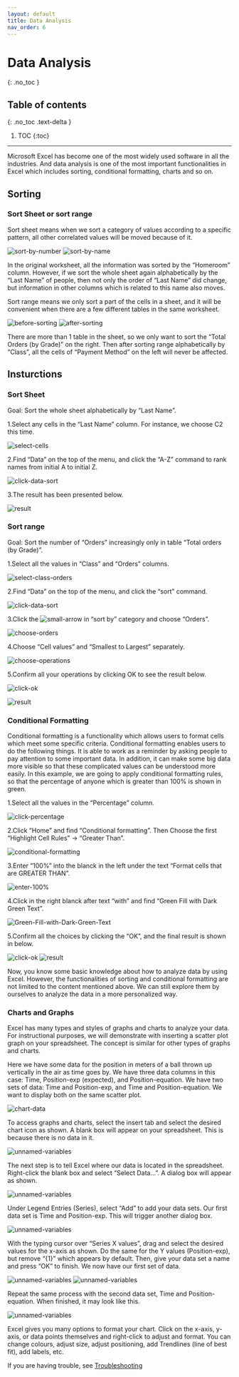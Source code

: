 ```yaml
---
layout: default
title: Data Analysis
nav_order: 6
---
```


# Data Analysis
{: .no_toc }


## Table of contents
{: .no_toc .text-delta }

1. TOC
{:toc}

---
Microsoft Excel has become one of the most widely used software in all the industries. And data analysis is one of the most important functionalities in Excel which includes sorting, conditional formatting, charts and so on.

## Sorting

### Sort Sheet or sort range

Sort sheet means when we sort a category of values according to a specific pattern, all other correlated values will be moved because of it.

![sort-by-number](https://github.com/hannah019/excel-instructions/blob/gh-pages/assets/images/data-analysis-image1.png?raw=true)
![sort-by-name](https://github.com/hannah019/excel-instructions/blob/gh-pages/assets/images/data-analysis-image2.png?raw=true)

In the original worksheet, all the information was sorted by the “Homeroom” column. However, if we sort the whole sheet again alphabetically by the “Last Name” of people, then not only the order of “Last Name” did change, but information in other columns which is related to this name also moves. 

Sort range means we only sort a part of the cells in a sheet, and it will be convenient when there are a few different tables in the same worksheet. 

![before-sorting](https://github.com/hannah019/excel-instructions/blob/gh-pages/assets/images/data-analysis-image3.png?raw=true)
![after-sorting](https://github.com/hannah019/excel-instructions/blob/gh-pages/assets/images/data-analysis-image4.png?raw=true)

There are more than 1 table in the sheet, so we only want to sort the “Total Orders (by Grade)” on the right. Then after sorting range alphabetically by “Class”, all the cells of “Payment Method” on the left will never be affected. 

## Insturctions
### Sort Sheet

Goal: Sort the whole sheet alphabetically by “Last Name”.

1.Select any cells in the “Last Name” column. For instance, we choose C2 this time.

![select-cells](https://github.com/hannah019/excel-instructions/blob/gh-pages/assets/images/data-analysis-image5.png?raw=true)

2.Find “Data” on the top of the menu, and click the “A-Z” command to rank names from initial A to initial Z. 

![click-data-sort](https://github.com/hannah019/excel-instructions/blob/gh-pages/assets/images/data-analysis-image6.png?raw=true)
 
3.The result has been presented below. 

![result](https://github.com/hannah019/excel-instructions/blob/gh-pages/assets/images/data-analysis-image7.png?raw=true)

### Sort range

Goal: Sort the number of “Orders” increasingly only in table “Total orders (by Grade)”.

1.Select all the values in “Class” and “Orders” columns. 

![select-class-orders](https://github.com/hannah019/excel-instructions/blob/gh-pages/assets/images/data-analysis-image8.png?raw=true)

2.Find “Data” on the top of the menu, and click the “sort” command. 

![click-data-sort](https://github.com/hannah019/excel-instructions/blob/gh-pages/assets/images/data-analysis-image9.png?raw=true)

3.Click the ![small-arrow](https://github.com/hannah019/excel-instructions/blob/gh-pages/assets/images/data-analysis-image10.png?raw=true) in “sort by” category and choose “Orders”. 

![choose-orders](https://github.com/hannah019/excel-instructions/blob/gh-pages/assets/images/data-analysis-image11.png?raw=true)

4.Choose “Cell values” and “Smallest to Largest” separately. 

![choose-operations](https://github.com/hannah019/excel-instructions/blob/gh-pages/assets/images/data-analysis-image12.png?raw=true)

5.Confirm all your operations by clicking OK to see the result below. 

![click-ok](https://github.com/hannah019/excel-instructions/blob/gh-pages/assets/images/data-analysis-image13.png?raw=true)

![result](https://github.com/hannah019/excel-instructions/blob/gh-pages/assets/images/data-analysis-image14.png?raw=true)

### Conditional Formatting

Conditional formatting is a functionality which allows users to format cells which meet some specific criteria. Conditional formatting enables users to do the following things. It is able to work as a reminder by asking people to pay attention to some important data. In addition, it can make some big data more visible so that these complicated values can be understood more easily. In this example, we are going to apply conditional formatting rules, so that the percentage of anyone which is greater than 100% is shown in green. 

1.Select all the values in the “Percentage” column.

![click-percentage](https://github.com/hannah019/excel-instructions/blob/gh-pages/assets/images/data-analysis-image15.png?raw=true)

2.Click “Home” and find “Conditional formatting”. Then Choose the first “Highlight Cell Rules” -> “Greater Than”.  

![conditional-formatting](https://github.com/hannah019/excel-instructions/blob/gh-pages/assets/images/data-analysis-image16.png?raw=true)

3.Enter “100%” into the blanck in the left under the text “Format cells that are GREATER THAN”. 

![enter-100%](https://github.com/hannah019/excel-instructions/blob/gh-pages/assets/images/data-analysis-image17.png?raw=true)

4.Click  in the right blanck after text “with” and find “Green Fill with Dark Green Text”.   

![Green-Fill-with-Dark-Green-Text](https://github.com/hannah019/excel-instructions/blob/gh-pages/assets/images/data-analysis-image18.png?raw=true)

5.Confirm all the choices by clicking the “OK”, and the final result is shown in below.

![click-ok](https://github.com/hannah019/excel-instructions/blob/gh-pages/assets/images/data-analysis-image19.png?raw=true)
![result](https://github.com/hannah019/excel-instructions/blob/gh-pages/assets/images/data-analysis-image20.png?raw=true)

Now, you know some basic knowledge about how to analyze data by using Excel. However, the functionalities of sorting and conditional formatting are not limited to the content mentioned above. We can still explore them by ourselves to analyze the data in a more personalized way.  

### Charts and Graphs

Excel has many types and styles of graphs and charts to analyze your data. For instructional purposes, we will demonstrate with inserting a scatter plot graph on your spreadsheet. The concept is similar for other types of graphs and charts.

Here we have some data for the position in meters of a ball thrown up vertically in the air as time goes by. We have three data columns in this case: Time, Position-exp (expected), and Position-equation. We have two sets of data: Time and Position-exp, and Time and Position-equation. We want to display both on the same scatter plot.

![chart-data](https://github.com/hannah019/excel-instructions/blob/gh-pages/assets/images/chart-demo-1.PNG?raw=true)

To access graphs and charts, select the insert tab and select the desired chart icon as shown. 
A blank box will appear on your spreadsheet. This is because there is no data in it.

![unnamed-variables](https://github.com/hannah019/excel-instructions/blob/gh-pages/assets/images/chart-demo-2.PNG?raw=true)

The next step is to tell Excel where our data is located in the spreadsheet. Right-click the blank box and select “Select Data…”. A dialog box will appear as shown. 


![unnamed-variables](https://github.com/hannah019/excel-instructions/blob/gh-pages/assets/images/chart-demo-3.PNG?raw=true)

Under Legend Entries (Series), select “Add” to add your data sets. Our first data set is Time and Position-exp. 
This will trigger another dialog box.

![unnamed-variables](https://github.com/hannah019/excel-instructions/blob/gh-pages/assets/images/chart-demo-4.PNG?raw=true)

With the typing cursor over “Series X values”, drag and select the desired values for the x-axis as shown. Do the same for the Y values (Position-exp), but remove “{1}” which appears by default. Then, give your data set a name and press “OK” to finish. We now have our first set of data.

![unnamed-variables](https://github.com/hannah019/excel-instructions/blob/gh-pages/assets/images/chart-demo-6.PNG?raw=true)
![unnamed-variables](https://github.com/hannah019/excel-instructions/blob/gh-pages/assets/images/chart-demo-7.PNG?raw=true)

Repeat the same process with the second data set, Time and Position-equation. When finished, it may look like this.

![unnamed-variables](https://github.com/hannah019/excel-instructions/blob/gh-pages/assets/images/chart-demo-8.PNG?raw=true)

Excel gives you many options to format your chart. Click on the x-axis, y-axis, or data points themselves and right-click to adjust and format. You can change colours, adjust size, adjust positioning, add Trendlines (line of best fit), add labels, etc.

If you are having trouble, see [Troubleshooting](https://hannah019.github.io/excel-instructions/docs/index-test/)
